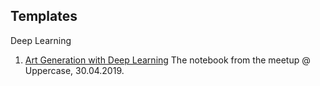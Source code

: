 ## Templates

Deep Learning
1. [Art Generation with Deep Learning](https://github.com/ekaterinakuzmina/Project-templates/blob/master/StyleTransferWorkshop_Uppercase_WIT.ipynb)
The notebook from the meetup @ Uppercase, 30.04.2019.

